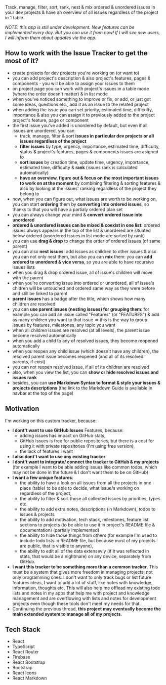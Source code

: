 Track, manage, filter, sort, rank, nest & mix ordered & unordered issues in your dev projects & have an overview of all issues regardless of the project in 1 table.

*NOTE: this app is still under development. New features can be implemented every day. But you can use it from now! If I will see new users, I will inform them about updates via the app.*

## How to work with the Issue Tracker to get the most of it?

- create projects for dev projects you're working on (or want to)
- you can add project's description & also project's features, pages & components - you will be able to assign your issues to them
- on project page you can work with project's issues in a table mode (where the order doesn't matter) & in list mode
- when you've noticed something to improve or fix, or add, or just got some ideas, questions etc., add it as an issue to the related project
- when adding the issue you can set priority, estimated time, difficulty, importance & also you can assign it to previously added to the project project's feature, page or component
- the first issue you've added is unordered by default, but even if all issues are unordered, you can:
  - track, manage, filter & sort **issues in particular dev projects or all issues regardless of the project**
  - **filter issues** by type, urgency, importance, estimated time, difficulty, status & project's features, pages & components issues are asigned to
  - **sort issues** by creation time, update time, urgency, importance, estimated time, difficulty & **rank** (issues rank is calculated automatically)
  - **have an overview, figure out & focus on the most important issues to work on at the moment** by combining filtering & sorting features & also by looking at the issues' ranking regardless of the project they belong to
- now, when you can figure out, what issues are worth to be working on, you can start **ordering** them by **converting into ordered issues**, so thanks to that you will have a partialy ordered plan set
- you can always change your mind & **convert ordered issue into unordered**
- **ordered & unordered issues can be mixed & coexist in one list**: ordered issues always appears in the top of the list & unordered are situated below ordered (unordered issues in list mode are sorted by rank)
- you can use **drag & drop** to change the order of ordered issues (of same parent)
- you can also **nest issues**: add issues as children to other issues & also you can not only nest them, but also you can **mix** them: you can **add ordered to unordered & vice versa**, so you are able to have recursive issues lists
- when you drag & drop ordered issue, all of issue's children will move with the parent
- when you're converting issue into ordered or unordered, all of issue's chidren will be untouched and ordered same way as they were before and still be linked to parent
- **parent issues** has a badge after the title, which shows how many children are resolved
- you can **use parent issues (nesting issues) for grouping them**: for example you can add an issue called "Features" (or "FEATURES") & add as many children you want to that issue => this is the way to group issues by features, milestones, any topic you want
- when all children issues are resolved (at all levels), the parent issue become resolved automatically
- when you add a child to any of resolved issues, they become reopened automatically
- when you reopen any child issue (which doesn't have any children), the resolved parent issue becomes reopened (and all of its resolved parents, if exist)
- you can not reopen resolved issue, if all of its children are resolved
- also, when you view the list, you can **show or hide resolved issues and issues rank**
- besides, you can **use Markdown Syntax to format & style your issues & projects descriptions** (the link to the Markdown Guide is available in navbar at the top of the page)

## Motivation

I'm working on this custom tracker, because:

- **I dont't want to use GitHub Issues** Features, because:
  - adding issues has impact on GitHub stats,
  - GitHub Issues is free for public repositories, but there is a cost for using it with private repositories (I'm using free version),
  - the lack of features I want
- **I also dont't want to use any existing tracker**.
- **I dont't want to integrate/ connect the tracker to GitHub & my projects** (for example I want to be able adding issues like common todos, which may not be done in the future & I don't want them to be on GitHub)
- **I want a few unique features**:
  - the ability to have a look on all issues from all the projects in one place (table) to be able to decide, what issue/s working on regardless of the project,
  - the ability to filter & sort those all collected issues by priorities, types etc.
  - the ability to add extra notes, descriptions (in Markdown), todos to issues & projects
  - the ability to add motivation, tech stack, milestones, feature list sections to projects (to be able to use it in project's README file & documentation) (partialy implemented)
  - the ability to hide those things from others (for example I'm used to include todo lists in README file, but because most of my projects are public, that is visible to anyone),
  - the ability to edit all of the data extensevly (if it was reflected in stats, that would be a nightmare) on any device, separately from GitHub.
- **I want this tracker to be something more than a common tracker**. This must be a system that gives more freedom in managing projects, not only programming ones. I don't want to only track bugs or list future features ideas, I want to add a lot of stuff, like notes with knowledge, information, thoughts etc. This will also help me offload my existing todo lists and notes in my apps that help me with project and knowledge management and are overflowing with lists and notes for development projects even though these tools don't meet my needs for that.
- Continuing the previous thread, **this project may eventually become the main extended system to manage all of my projects**.

## Tech Stack

- React
- TypeScript
- React Router
- Firebase
- React Bootstrap
- Bootstrap
- React Icons
- React Markdown